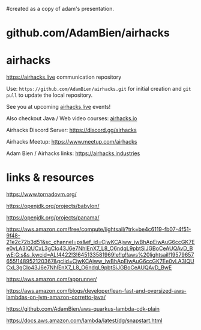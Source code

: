 #created as a copy of adam's presentation.
# github.com/AdamBien/airhacks
airhacks
========

https://airhacks.live communication repository

Use: `https://github.com/AdamBien/airhacks.git` for initial creation and `git pull` to update the local repository.

See you at upcoming [airhacks.live](https://airhacks.live) events! 

Also checkout Java / Web video courses: [airhacks.io](http://airhacks.io) 

Airhacks Discord Server: https://discord.gg/airhacks

Airhacks Meetup: https://www.meetup.com/airhacks

Adam Bien / Airhacks links: https://airhacks.industries

# links & resources



https://www.tornadovm.org/

https://openjdk.org/projects/babylon/

https://openjdk.org/projects/panama/

https://aws.amazon.com/free/compute/lightsail/?trk=be4c6119-fb07-4f51-9f48-21e2c72b3d51&sc_channel=ps&ef_id=CjwKCAjww_iwBhApEiwAuG6ccGK7Ee0vLA3IQUCxL3gCIo43J6e7NhIEnX7_L8_O6ndqL9pbtSiJGBoCeAUQAvD_BwE:G:s&s_kwcid=AL!4422!3!645133581969!e!!g!!aws%20lightsail!19579657655!148952120367&gclid=CjwKCAjww_iwBhApEiwAuG6ccGK7Ee0vLA3IQUCxL3gCIo43J6e7NhIEnX7_L8_O6ndqL9pbtSiJGBoCeAUQAvD_BwE

https://aws.amazon.com/apprunner/

https://aws.amazon.com/blogs/developer/lean-fast-and-oversized-aws-lambdas-on-jvm-amazon-corretto-java/

https://github.com/AdamBien/aws-quarkus-lambda-cdk-plain

https://docs.aws.amazon.com/lambda/latest/dg/snapstart.html
